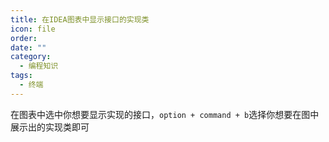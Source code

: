 ```yaml
---
title: 在IDEA图表中显示接口的实现类
icon: file
order: 
date: ""
category:
  - 编程知识
tags:
  - 终端
---
```

在图表中选中你想要显示实现的接口，`option + command + b`选择你想要在图中展示出的实现类即可
